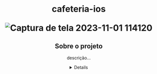 <h1 align="center"> cafeteria-ios
  
![Captura de tela 2023-11-01 114120](https://github.com/GFerrDev/cafeteria-ios/assets/107577067/462d1aff-2d7f-48cc-8110-661848c5f437)

</h1>

<div align="center">

## Sobre o projeto
<p>
  descrição...
</p>

<details>
<sumary>habilidades desenvolvidas</sumary>

-habilidade y

-habilidade x

-habilidade z

-habilidade w

  
</div>
